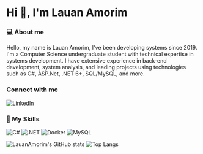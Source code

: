 # Hi 👋, I'm Lauan Amorim

### 💻 About me

Hello, my name is Lauan Amorim, I've been developing systems since 2019. I'm a Computer Science undergraduate student with technical expertise in systems development. I have extensive experience in back-end development, system analysis, and leading projects using technologies such as C#, ASP.Net, .NET 6+, SQL/MySQL, and more.

### Connect with me
[![LinkedIn](https://img.shields.io/badge/LinkedIn-%230077B5.svg?style=for-the-badge&logo=linkedin&logoColor=white)](https://linkedin.com/in/lauanamorim)

### 🧠 My Skills
![C#](https://img.shields.io/badge/c%23-%23239120.svg?style=for-the-badge&logo=c-sharp&logoColor=white)
![.NET](https://img.shields.io/badge/.NET-5C2D91?style=for-the-badge&logo=dotnet&logoColor=white)
![Docker](https://img.shields.io/badge/Docker-2CA5E0?style=for-the-badge&logo=docker&logoColor=white)
![MySQL](https://img.shields.io/badge/mysql-%2300f.svg?style=for-the-badge&logo=mysql&logoColor=white)

![LauanAmorim's GitHub stats](https://github-readme-stats.vercel.app/api?username=LauanAmorim&show_icons=true&theme=nord)
![Top Langs](https://github-readme-stats.vercel.app/api/top-langs/?username=LauanAmorim&layout=compact&langs_count=7&theme=nord)

